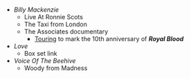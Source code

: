 #
- _Billy Mackenzie_
  - Live At Ronnie Scots
  - The Taxi from London
  - The Associates documentary
      - [Touring](https://twitter.com/royalblooduk/status/1777244995059118447/photo/2) to mark the 10th anniversary of **_Royal Blood_**
- _Love_
  - Box set link
- _Voice Of The Beehive_
  - Woody from Madness